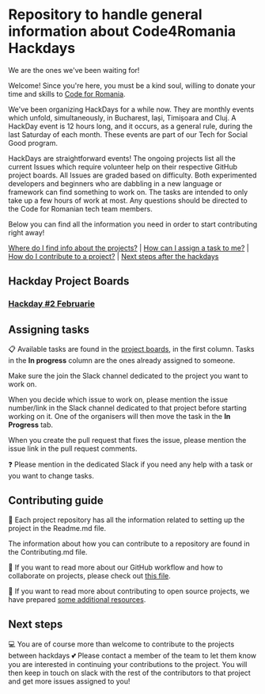 # Repository to handle general information about Code4Romania Hackdays

We are the ones we've been waiting for!

Welcome! Since you're here, you must be a kind soul, willing to donate your time and skills to [Code for Romania](https://code4.ro/en/).

We've been organizing HackDays for a while now. They are monthly events which unfold, simultaneously, in Bucharest, Iași, Timișoara and Cluj. A HackDay event is 12 hours long, and it occurs, as a general rule, during the last Saturday of each month. These events are part of our Tech for Social Good program.

HackDays are straightforward events! The ongoing projects list all the current Issues which require volunteer help on their respective GitHub project boards. All Issues are graded based on difficulty. Both experimented developers and beginners who are dabbling in a new language or framework can find something to work on. The tasks are intended to only take up a few hours of work at most. Any questions should be directed to the Code for Romanian tech team members. 

Below you can find all the information you need in order to start contributing right away!

[Where do I find info about the projects?](#hackday-project-boards) | [How can I assign a task to me?](#assigning-tasks) | [How do I contribute to a project?](#contributing-guide) | [Next steps after the hackdays](#next-steps)

## Hackday Project Boards

###  [Hackday #2 Februarie](https://github.com/code4romania/hackdays/blob/master/Hackday%232-Februarie.md)

## Assigning tasks

:clipboard: Available tasks are found in the [project boards](#hackday-project-boards), in the first column. Tasks in the **In progress** column are the ones already assigned to someone. 

Make sure the join the Slack channel dedicated to the project you want to work on.

When you decide which issue to work on, please mention the issue number/link in the Slack channel dedicated to that project before starting working on it. One of the organisers will then move the task in the **In Progress** tab.

When you create the pull request that fixes the issue, please mention the issue link in the pull request comments.

:question: Please mention in the dedicated Slack if you need any help with a task or you want to change tasks. 

## Contributing guide

:scroll: Each project repository has all the information related to setting up the project in the Readme.md file. 

The information about how you can contribute to a repository are found in the Contributing.md file.

:twisted_rightwards_arrows: If you want to read more about our GitHub workflow and how to collaborate on projects, please check out [this file](https://github.com/code4romania/civichq-client/blob/develop/.github/WORKFLOW.md).

:open_file_folder: If you want to read more about contributing to open source projects, we have prepared [some additional resources](https://code4romania.github.io/knowledge/#contributing-to-open-source).

## Next steps

:computer: You are of course more than welcome to contribute to the projects between hackdays :two_hearts: Please contact a member of the team to let them know you are interested in continuing your contributions to the project. You will then keep in touch on slack with the rest of the contributors to that project and get more issues assigned to you!
